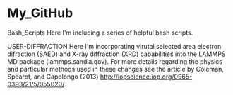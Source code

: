 My_GitHub
======

Bash_Scripts
Here I'm including a series of helpful bash scripts.


USER-DIFFRACTION
Here I'm incorporating virutal selected area electron difraction (SAED) and X-ray diffraction (XRD) capabilities into the LAMMPS MD package (lammps.sandia.gov).  For more details regarding the physics and particular methods used in these changes see the article by Coleman, Spearot, and Capolongo (2013) http://iopscience.iop.org/0965-0393/21/5/055020/.

